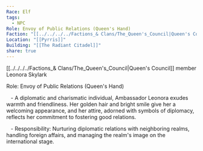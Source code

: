 ```yaml
---
Race: Elf
tags:
  - NPC
Role: Envoy of Public Relations (Queen's Hand)
Faction: "[[../../../../Factions_& Clans/The_Queen's_Council|Queen's Council]]"
Location: "[[Pyrris]]"
Building: "[[The Radiant Citadel]]"
share: true
---
```


[[../../../../Factions_& Clans/The_Queen's_Council|Queen's Council]] member Leonora Skylark

Role: Envoy of Public Relations (Queen's Hand)

   - A diplomatic and charismatic individual, Ambassador Leonora exudes warmth and friendliness. Her golden hair and bright smile give her a welcoming appearance, and her attire, adorned with symbols of diplomacy, reflects her commitment to fostering good relations.

   - Responsibility: Nurturing diplomatic relations with neighboring realms, handling foreign affairs, and managing the realm's image on the international stage.